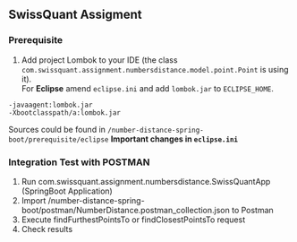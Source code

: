 ## SwissQuant Assigment

### Prerequisite

  1. Add project Lombok to your IDE (the class ``com.swissquant.assignment.numbersdistance.model.point.Point`` is using it).  
  For **Eclipse** amend ``eclipse.ini`` and add ``lombok.jar`` to ``ECLIPSE_HOME``.  
  ```
  -javaagent:lombok.jar
  -Xbootclasspath/a:lombok.jar
  ```  
  Sources could be found in ``/number-distance-spring-boot/prerequisite/eclipse``
  **Important changes in ``eclipse.ini``**


### Integration Test with POSTMAN

 1. Run com.swissquant.assignment.numbersdistance.SwissQuantApp (SpringBoot Application)
 2. Import /number-distance-spring-boot/postman/NumberDistance.postman_collection.json to Postman 
 3. Execute findFurthestPointsTo or findClosestPointsTo request
 4. Check results
    